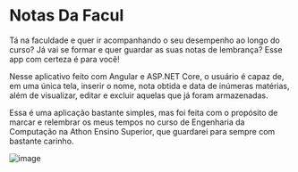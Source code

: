 # Notas Da Facul

Tá na faculdade e quer ir acompanhando o seu desempenho ao longo do curso? Já vai se formar e quer guardar as suas notas de lembrança? Esse app com certeza é para você!

Nesse aplicativo feito com Angular e ASP.NET Core, o usuário é capaz de, em uma única tela, inserir o nome, nota obtida e data de inúmeras matérias, além de visualizar, editar e excluir aquelas que já foram armazenadas.

Essa é uma aplicação bastante simples, mas foi feita com o propósito de marcar e relembrar os meus tempos no curso de Engenharia da Computação na Athon Ensino Superior, que guardarei para sempre com bastante carinho.

![image](https://github.com/user-attachments/assets/09fbb291-3fa6-40f2-902b-13e19fc36091)
